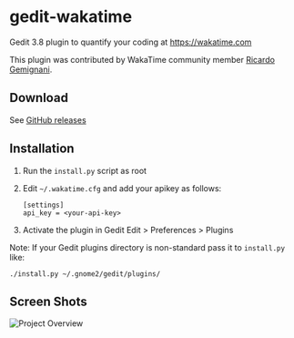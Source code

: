 gedit-wakatime
============

Gedit 3.8 plugin to quantify your coding at https://wakatime.com

This plugin was contributed by WakaTime community member [Ricardo Gemignani](https://github.com/rsgemignani).


Download
--------

See [GitHub releases](https://github.com/wakatime/gedit-wakatime/releases)


Installation
------------

1. Run the `install.py` script as root
2. Edit `~/.wakatime.cfg` and add your apikey as follows:

    ```
    [settings]
    api_key = <your-api-key>
    ```
3. Activate the plugin in Gedit Edit > Preferences > Plugins


Note: If your Gedit plugins directory is non-standard pass it to `install.py` like:

    ./install.py ~/.gnome2/gedit/plugins/


Screen Shots
------------

![Project Overview](https://wakatime.com/static/img/ScreenShots/ScreenShot-2014-10-29.png)
